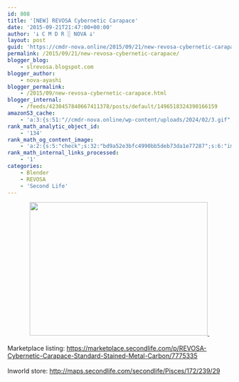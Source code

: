 ```yaml
---
id: 808
title: '[NEW] REVOSA Cybernetic Carapace'
date: '2015-09-21T21:47:00+00:00'
author: '𐕣 C M D R ░ NOVA 𐕣'
layout: post
guid: 'https://cmdr-nova.online/2015/09/21/new-revosa-cybernetic-carapace/'
permalink: /2015/09/21/new-revosa-cybernetic-carapace/
blogger_blog:
    - slrevosa.blogspot.com
blogger_author:
    - nova-ayashi
blogger_permalink:
    - /2015/09/new-revosa-cybernetic-carapace.html
blogger_internal:
    - /feeds/4230457840667411378/posts/default/1496518324390166159
amazonS3_cache:
    - 'a:3:{s:51:"//cmdr-nova.online/wp-content/uploads/2024/02/3.gif";a:1:{s:9:"timestamp";i:1715873293;}s:57:"//cmdr-nova.online/wp-content/uploads/2024/02/NoAi_01.png";a:1:{s:9:"timestamp";i:1721529366;}s:67:"//cmdr-nova.online/wp-content/uploads/2024/02/721ac29ea9cbae00.jpeg";a:1:{s:9:"timestamp";i:1715796728;}}'
rank_math_analytic_object_id:
    - '134'
rank_math_og_content_image:
    - 'a:2:{s:5:"check";s:32:"bd9a52e3bfc4990bb5deb73da1e77287";s:6:"images";a:0:{}}'
rank_math_internal_links_processed:
    - '1'
categories:
    - Blender
    - REVOSA
    - 'Second Life'
---
```


<div style="clear: both; text-align: center;">
<a href="http://3.bp.blogspot.com/-HS583Gif_50/VgB6tpDHebI/AAAAAAAAAKc/79LCJybd4cM/s1600/RCCA.png" style="margin-left: 1em; margin-right: 1em;"><img border="0" height="300" src="http://3.bp.blogspot.com/-HS583Gif_50/VgB6tpDHebI/AAAAAAAAAKc/79LCJybd4cM/s400/RCCA.png" width="400" />&nbsp;</a></div>
<div style="clear: both; text-align: left;">
<br /></div>
Marketplace listing: <a href="https://marketplace.secondlife.com/p/REVOSA-Cybernetic-Carapace-Standard-Stained-Metal-Carbon/7775335">https://marketplace.secondlife.com/p/REVOSA-Cybernetic-Carapace-Standard-Stained-Metal-Carbon/7775335</a><br />
<br />
Inworld store: <a href="http://maps.secondlife.com/secondlife/Pisces/172/239/29">http://maps.secondlife.com/secondlife/Pisces/172/239/29</a>